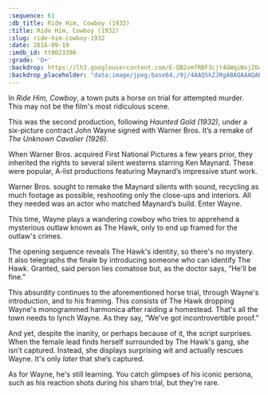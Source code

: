 ```yaml
---
:sequence: 61
:db_title: Ride Him, Cowboy (1932)
:title: Ride Him, Cowboy (1932)
:slug: ride-him-cowboy-1932
:date: 2016-09-19
:imdb_id: tt0023396
:grade: 'D+'
:backdrop: https://lh3.googleusercontent.com/E-QB2xmfRBF3cjt4GWqiNxjZOqiPaHo5_wbatcoAr0x6dppxSllTDAwdazWYBsjB_T2p5RAE_LGY=w1000-l75-rj
:backdrop_placeholder: "data:image/jpeg;base64,/9j/4AAQSkZJRgABAQAAAQABAAD/2wCEACgcHiMeGSgjISMtKygwPGRBPDc3PHtYXUlkkYCZlo+AjIqgtObDoKrarYqMyP/L2u71////m8H////6/+b9//gBKy0tMCkwajU1auyZgJns7Ozs7Ozs7Ozs7Ozs7Ozs7Ozs7Ozs7Ozs7Ozs7Ozs7Ozs7Ozs7Ozs7Ozs7Ozs7Ozs7P/AABEIAAsAFAMBIgACEQEDEQH/xAAYAAACAwAAAAAAAAAAAAAAAAAABQIDBP/EACAQAAEDBAIDAAAAAAAAAAAAAAEAAgMREiExBGEiQlH/xAAUAQEAAAAAAAAAAAAAAAAAAAAA/8QAFBEBAAAAAAAAAAAAAAAAAAAAAP/aAAwDAQACEQMRAD8A0Tcps9sUTvEuyelKbkFjSGZI3VLOLI9vIkjDvDdO6q2d5MhBpS34gZwS3sLm5qd1QlcMrzebvY6whB//2Q=="
---
```


In _Ride Him, Cowboy_, a town puts a horse on trial for attempted murder. This may not be the film's most ridiculous scene.

This was the second production, following _Haunted Gold (1932)_, under a six-picture contract John Wayne signed with Warner Bros. It’s a remake of _The Unknown Cavalier (1926)_.

When Warner Bros. acquired First National Pictures a few years prior, they inherited the rights to several silent westerns starring Ken Maynard. These were popular, A-list productions featuring Maynard’s impressive stunt work.

Warner Bros. sought to remake the Maynard silents with sound, recycling as much footage as possible, reshooting only the close-ups and interiors. All they needed was an actor who matched Maynard’s build. Enter Wayne.

This time, Wayne plays a wandering cowboy who tries to apprehend a mysterious outlaw known as The Hawk, only to end up framed for the outlaw's crimes.

The opening sequence reveals The Hawk's identity, so there's no mystery. It also telegraphs the finale by introducing someone who can identify The Hawk. Granted, said person lies comatose but, as the doctor says, “He'll be fine.”

This absurdity continues to the aforementioned horse trial, through Wayne's introduction, and to his framing. This consists of The Hawk dropping Wayne's monogrammed harmonica after raiding a homestead. That's all the town needs to lynch Wayne. As they say, “We've got incontrovertible proof.”

And yet, despite the inanity, or perhaps because of it, the script surprises. When the female lead finds herself surrounded by The Hawk's gang, she isn’t captured. Instead, she displays surprising wit and actually rescues Wayne. It's only _later_ that she’s captured.

As for Wayne, he's still learning. You catch glimpses of his iconic persona, such as his reaction shots during his sham trial, but they're rare.